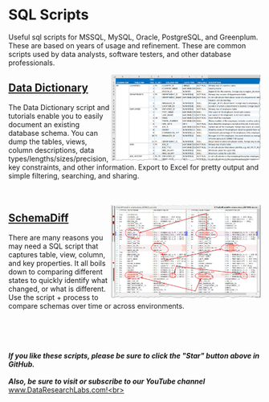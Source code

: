 # SQL Scripts
Useful sql scripts for MSSQL, MySQL, Oracle, PostgreSQL, and Greenplum.  These are based on years of usage and refinement.  These are common scripts used by data analysts, software testers, and other database professionals.<br>



<img align="right" src="https://github.com/DataResearchLabs/sql_scripts/blob/main/img/02_data_dictionary_in_xl.png" width="300px">


## [Data Dictionary](https://github.com/DataResearchLabs/sql_scripts/blob/main/data_dictionary_scripts.md)
The Data Dictionary script and tutorials enable you to easily document an existing database schema.  You can dump the tables, views, column descriptions, data types/lengths/sizes/precision, key constraints, and other information.  Export to Excel for pretty output and simple filtering, searching, and sharing.<br>
<br>
<br>


<img align="right" src="https://github.com/DataResearchLabs/sql_scripts/blob/main/img/01_schemadiff_side_by_side.png" width="300px">


## [SchemaDiff](https://github.com/DataResearchLabs/sql_scripts/blob/main/schemadiff_scripts.md)
There are many reasons you may need a SQL script that captures table, view, column, and key properties.  It all boils down to comparing different states to quickly identify what changed, or what is different. Use the script + process to compare schemas over time or across environments.<br>
<br>
<br>
<br>
<br>


***If you like these scripts, please be sure to click the "Star" button above in GitHub.*** <br>
<br>
***Also, be sure to visit or subscribe to our YouTube channel*** www.DataResearchLabs.com!<br>
<br>
<br>

